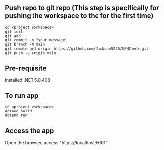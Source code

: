 ## Push repo to git repo (This step is specifically for pushing the workspace to the for the first time)
```
cd <project workspace>
git init
git add .
git commit -m "your message"
git branch -M main
git remote add origin https://github.com/Jackson5240/UENCheck.git
git push -u origin main
```

## Pre-requisite
Installed .NET 5.0.408

## To run app
```
cd <project workspace>
dotend build
dotend run
```

## Access the app
Open the browser, access "https://localhost:5001"
